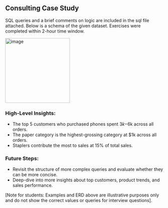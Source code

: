 ## Consulting Case Study
SQL queries and a brief comments on logic are included in the sql file attached. Below is a schema of the given dataset. Exercises were completed within 2-hour time window.

<img width="206" alt="image" src="https://github.com/christinejiang11/case_study_samples/assets/56368090/f18d9065-ceb1-4d9c-b15b-4d9b19a66a7c">

### High-Level Insights:
- The top 5 customers who purchased phones spent $3k-$6k across all orders.
- The paper category is the highest-grossing category at $1k across all orders.
- Staplers contribute the most to sales at 15% of total sales.

### Future Steps:
- Revisit the structure of more complex queries and evaluate whether they can be more concise.
- Deep-dive into more insights about top customers, product trends, and sales performance.

[Note for students: Examples and ERD above are illustrative purposes only and do not show the correct values or queries for interview questions].
